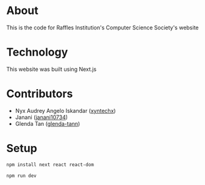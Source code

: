 # About
This is the code for Raffles Institution's Computer Science Society's website

# Technology
This website was built using Next.js

# Contributors
- Nyx Audrey Angelo Iskandar ([xyntechx](https://github.com/xyntechx))
- Janani ([janani10734](https://github.com/janani10734))
- Glenda Tan ([glenda-tann](https://github.com/glenda-tann))

# Setup
```bash
npm install next react react-dom
```
```bash
npm run dev
```
